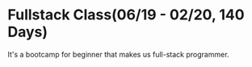 # Fullstack Class(06/19 - 02/20, 140 Days)

It's a bootcamp for beginner that makes us full-stack programmer.
